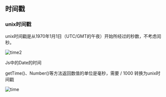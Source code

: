 ## 时间戳

### unix时间戳

unix时间戳是从1970年1月1日（UTC/GMT的午夜）开始所经过的秒数，不考虑闰秒。

![time2](http://7xp575.com1.z0.glb.clouddn.com/Images/Blog/time2.jpeg)



Js中的Date的时间

getTime()、Number()等方法返回数值的单位是毫秒，需要 / 1000 转换为unix时间戳

![time](http://7xp575.com1.z0.glb.clouddn.com/Images/Blog/time.jpeg)